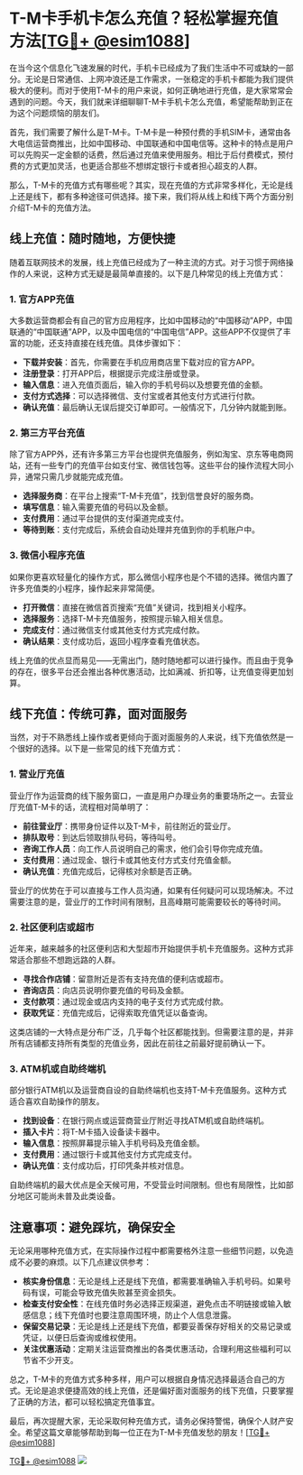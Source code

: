 # T-M卡手机卡怎么充值？轻松掌握充值方法[[TG💪+ @esim1088](https://t.me/s/esim1088)]

在当今这个信息化飞速发展的时代，手机卡已经成为了我们生活中不可或缺的一部分。无论是日常通信、上网冲浪还是工作需求，一张稳定的手机卡都能为我们提供极大的便利。而对于使用T-M卡的用户来说，如何正确地进行充值，是大家常常会遇到的问题。今天，我们就来详细聊聊T-M卡手机卡怎么充值，希望能帮助到正在为这个问题烦恼的朋友们。

首先，我们需要了解什么是T-M卡。T-M卡是一种预付费的手机SIM卡，通常由各大电信运营商推出，比如中国移动、中国联通和中国电信等。这种卡的特点是用户可以先购买一定金额的话费，然后通过充值来使用服务。相比于后付费模式，预付费的方式更加灵活，也更适合那些不想绑定银行卡或者担心超支的人群。

那么，T-M卡的充值方式有哪些呢？其实，现在充值的方式非常多样化，无论是线上还是线下，都有多种途径可供选择。接下来，我们将从线上和线下两个方面分别介绍T-M卡的充值方法。

## 线上充值：随时随地，方便快捷

随着互联网技术的发展，线上充值已经成为了一种主流的方式。对于习惯于网络操作的人来说，这种方式无疑是最简单直接的。以下是几种常见的线上充值方式：

### 1. 官方APP充值

大多数运营商都会有自己的官方应用程序，比如中国移动的“中国移动”APP，中国联通的“中国联通”APP，以及中国电信的“中国电信”APP。这些APP不仅提供了丰富的功能，还支持直接在线充值。具体步骤如下：

- **下载并安装**：首先，你需要在手机应用商店里下载对应的官方APP。
- **注册登录**：打开APP后，根据提示完成注册或登录。
- **输入信息**：进入充值页面后，输入你的手机号码以及想要充值的金额。
- **支付方式选择**：可以选择微信、支付宝或者其他支付方式进行付款。
- **确认充值**：最后确认无误后提交订单即可。一般情况下，几分钟内就能到账。

### 2. 第三方平台充值

除了官方APP外，还有许多第三方平台也提供充值服务，例如淘宝、京东等电商网站，还有一些专门的充值平台如支付宝、微信钱包等。这些平台的操作流程大同小异，通常只需几步就能完成充值。

- **选择服务商**：在平台上搜索“T-M卡充值”，找到信誉良好的服务商。
- **填写信息**：输入需要充值的号码以及金额。
- **支付费用**：通过平台提供的支付渠道完成支付。
- **等待到账**：支付完成后，系统会自动处理并充值到你的手机账户中。

### 3. 微信小程序充值

如果你更喜欢轻量化的操作方式，那么微信小程序也是个不错的选择。微信内置了许多充值类的小程序，操作起来非常简便。

- **打开微信**：直接在微信首页搜索“充值”关键词，找到相关小程序。
- **选择服务**：选择T-M卡充值服务，按照提示输入相关信息。
- **完成支付**：通过微信支付或其他支付方式完成付款。
- **确认结果**：支付成功后，返回小程序查看充值状态。

线上充值的优点显而易见——无需出门，随时随地都可以进行操作。而且由于竞争的存在，很多平台还会推出各种优惠活动，比如满减、折扣等，让充值变得更加划算。

## 线下充值：传统可靠，面对面服务

当然，对于不熟悉线上操作或者更倾向于面对面服务的人来说，线下充值依然是一个很好的选择。以下是一些常见的线下充值方式：

### 1. 营业厅充值

营业厅作为运营商的线下服务窗口，一直是用户办理业务的重要场所之一。去营业厅充值T-M卡的话，流程相对简单明了：

- **前往营业厅**：携带身份证件以及T-M卡，前往附近的营业厅。
- **排队取号**：到达后领取排队号码，等待叫号。
- **咨询工作人员**：向工作人员说明自己的需求，他们会引导你完成充值。
- **支付费用**：通过现金、银行卡或其他支付方式支付充值金额。
- **确认充值**：充值完成后，记得核对余额是否正确。

营业厅的优势在于可以直接与工作人员沟通，如果有任何疑问可以现场解决。不过需要注意的是，营业厅的工作时间有限制，且高峰期可能需要较长的等待时间。

### 2. 社区便利店或超市

近年来，越来越多的社区便利店和大型超市开始提供手机卡充值服务。这种方式非常适合那些不想跑远路的人群。

- **寻找合作店铺**：留意附近是否有支持充值的便利店或超市。
- **咨询店员**：向店员说明你要充值的号码及金额。
- **支付款项**：通过现金或店内支持的电子支付方式完成付款。
- **获取凭证**：充值完成后，记得索取充值凭证以备查询。

这类店铺的一大特点是分布广泛，几乎每个社区都能找到。但需要注意的是，并非所有店铺都支持所有类型的充值业务，因此在前往之前最好提前确认一下。

### 3. ATM机或自助终端机

部分银行ATM机以及运营商自设的自助终端机也支持T-M卡充值服务。这种方式适合喜欢自助操作的朋友。

- **找到设备**：在银行网点或运营商营业厅附近寻找ATM机或自助终端机。
- **插入卡片**：将T-M卡插入设备读卡器中。
- **输入信息**：按照屏幕提示输入手机号码及充值金额。
- **支付费用**：通过银行卡或其他支付方式完成支付。
- **确认充值**：支付成功后，打印凭条并核对信息。

自助终端机的最大优点是全天候可用，不受营业时间限制。但也有局限性，比如部分地区可能尚未普及此类设备。

## 注意事项：避免踩坑，确保安全

无论采用哪种充值方式，在实际操作过程中都需要格外注意一些细节问题，以免造成不必要的麻烦。以下几点建议供参考：

- **核实身份信息**：无论是线上还是线下充值，都需要准确输入手机号码。如果号码有误，可能会导致充值失败甚至资金损失。
- **检查支付安全性**：在线充值时务必选择正规渠道，避免点击不明链接或输入敏感信息；线下充值时也要注意周围环境，防止个人信息泄露。
- **保留交易记录**：无论是线上还是线下充值，都要妥善保存好相关的交易记录或凭证，以便日后查询或维权使用。
- **关注优惠活动**：定期关注运营商推出的各类优惠活动，合理利用这些福利可以节省不少开支。

总之，T-M卡的充值方式多种多样，用户可以根据自身情况选择最适合自己的方式。无论是追求便捷高效的线上充值，还是偏好面对面服务的线下充值，只要掌握了正确的方法，都可以轻松搞定充值事宜。

最后，再次提醒大家，无论采取何种充值方式，请务必保持警惕，确保个人财产安全。希望这篇文章能够帮助到每一位正在为T-M卡充值发愁的朋友！[[TG💪+ @esim1088](https://t.me/s/esim1088)]

[TG💪+ @esim1088](https://t.me/s/esim1088) ![](https://i.postimg.cc/4NQfJmqS/Snipaste-2025-05-13-00-14-12.png)